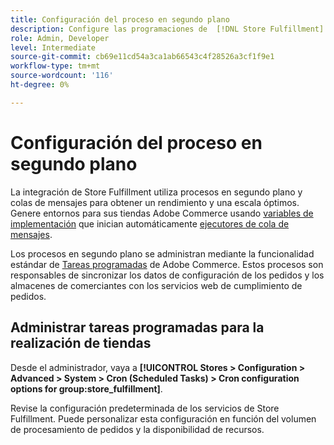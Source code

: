 ```yaml
---
title: Configuración del proceso en segundo plano
description: Configure las programaciones de  [!DNL Store Fulfillment] procesos en segundo plano utilizados en la sincronización de datos con los servicios de cumplimiento.
role: Admin, Developer
level: Intermediate
source-git-commit: cb69e11cd54a3ca1ab66543c4f28526a3cf1f9e1
workflow-type: tm+mt
source-wordcount: '116'
ht-degree: 0%

---
```



# Configuración del proceso en segundo plano

La integración de Store Fulfillment utiliza procesos en segundo plano y colas de mensajes para obtener un rendimiento y una escala óptimos. Genere entornos para sus tiendas Adobe Commerce usando [variables de implementación](https://experienceleague.adobe.com/es/docs/commerce-cloud-service/user-guide/configure/env/stage/variables-deploy#cron_consumers_runner) que inician automáticamente [ejecutores de cola de mensajes](https://experienceleague.adobe.com/es/docs/commerce-operations/configuration-guide/message-queues/message-queue-framework).

Los procesos en segundo plano se administran mediante la funcionalidad estándar de [Tareas programadas](https://experienceleague.adobe.com/es/docs/commerce-admin/systems/tools/cron) de Adobe Commerce. Estos procesos son responsables de sincronizar los datos de configuración de los pedidos y los almacenes de comerciantes con los servicios web de cumplimiento de pedidos.

## Administrar tareas programadas para la realización de tiendas

Desde el administrador, vaya a **[!UICONTROL Stores > Configuration > Advanced > System > Cron (Scheduled Tasks) > Cron configuration options for group:store_fulfillment]**.

Revise la configuración predeterminada de los servicios de Store Fulfillment. Puede personalizar esta configuración en función del volumen de procesamiento de pedidos y la disponibilidad de recursos.

